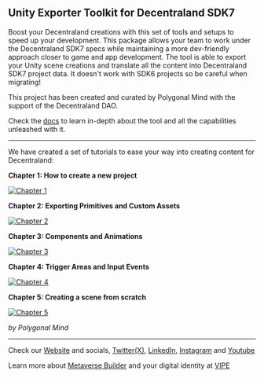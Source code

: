 ## Unity Exporter Toolkit for Decentraland SDK7
Boost your Decentraland creations with this set of tools and setups to speed up your development. This package allows your team to work under the Decentraland SDK7 specs while maintaining a more dev-friendly approach closer to game and app development.
The tool is able to export your Unity scene creations and translate all the content into Decentraland SDK7 project data. It doesn't work with SDK6 projects so be careful when migrating!

This project has been created and curated by Polygonal Mind with the support of the Decentraland DAO.

Check the [docs](https://polygonalmind.github.io/dcl-dev-exportersdk7-release/) to learn in-depth about the tool and all the capabilities unleashed with it. 

** **

We have created a set of tutorials to ease your way into creating content for Decentraland:

**Chapter 1: How to create a new project**

[![Chapter 1](https://img.youtube.com/vi/TGgkE3eN0as/0.jpg)](https://www.youtube.com/watch?v=TGgkE3eN0as)

**Chapter 2: Exporting Primitives and Custom Assets**

[![Chapter 2](https://img.youtube.com/vi/ergdk67T5ZE/0.jpg)](https://www.youtube.com/watch?v=ergdk67T5ZE)

**Chapter 3: Components and Animations**

[![Chapter 3](https://img.youtube.com/vi/z-sOU50kuHE/0.jpg)](https://www.youtube.com/watch?v=z-sOU50kuHE)

**Chapter 4: Trigger Areas and Input Events**

[![Chapter 4](https://img.youtube.com/vi/Mk87HXunVwg/0.jpg)](https://www.youtube.com/watch?v=Mk87HXunVwg)

**Chapter 5: Creating a scene from scratch**

[![Chapter 5](https://img.youtube.com/vi/lfAGZgVe7ZM/0.jpg)](https://www.youtube.com/watch?v=lfAGZgVe7ZM)

_by Polygonal Mind_

** **

Check our [Website](https://www.youtube.com/@PolygonalMind) and socials, [Twitter(X)](https://twitter.com/polygonalmind), [LinkedIn](https://www.linkedin.com/company/polygonal-mind/), [Instagram](https://instagram.com/polygonalmind) and [Youtube](https://www.youtube.com/@PolygonalMind)

Learn more about [Metaverse Builder](https://metaversebuilder.co) and your digital identity at [VIPE](https://vipe.io)
